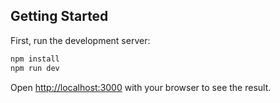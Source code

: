 
## Getting Started

First, run the development server:

```bash
npm install
npm run dev
```

Open [http://localhost:3000](http://localhost:3000) with your browser to see the result.